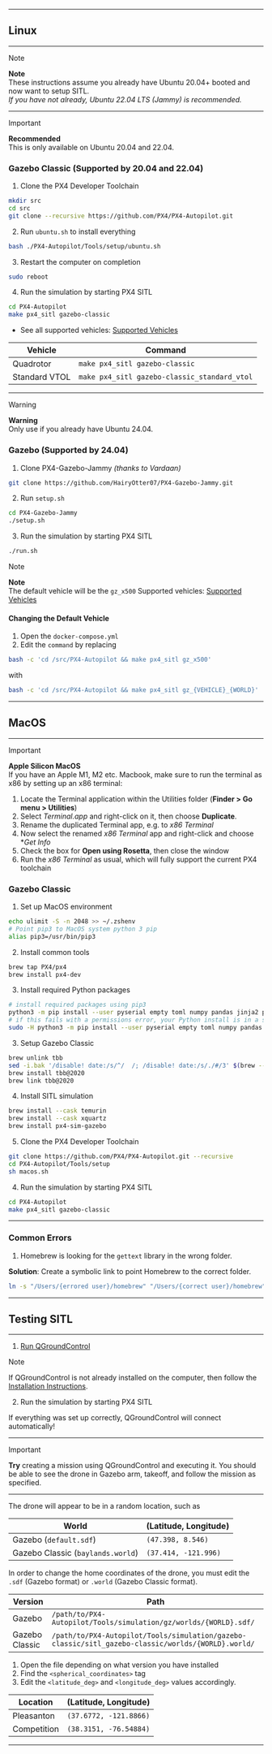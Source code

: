 
---
## **Linux**

---

> [!NOTE]
> **Note**  
> These instructions assume you already have Ubuntu 20.04+ booted and now want to setup SITL.  
> *If you have not already, Ubuntu 22.04 LTS (Jammy) is recommended.*

---

> [!IMPORTANT]
> **Recommended**  
> This is only available on Ubuntu 20.04 and 22.04.

### Gazebo Classic (Supported by 20.04 and 22.04)

1. Clone the PX4 Developer Toolchain
```bash
mkdir src
cd src
git clone --recursive https://github.com/PX4/PX4-Autopilot.git
```

2. Run `ubuntu.sh` to install everything
```bash
bash ./PX4-Autopilot/Tools/setup/ubuntu.sh
```

3. Restart the computer on completion
```bash
sudo reboot
```

4. Run the simulation by starting PX4 SITL
```bash
cd PX4-Autopilot
make px4_sitl gazebo-classic
```

 - See all supported vehicles: [Supported Vehicles](https://docs.px4.io/main/en/sim_gazebo_classic/vehicles.html#quadrotor-default)
 
| Vehicle       | Command                                      | 
| ------------- | -------------------------------------------- | 
| Quadrotor     | `make px4_sitl gazebo-classic`               | 
| Standard VTOL | `make px4_sitl gazebo-classic_standard_vtol` | 

---

> [!WARNING]
> **Warning**  
> Only use if you already have Ubuntu 24.04.

### Gazebo (Supported by 24.04)

1. Clone PX4-Gazebo-Jammy *(thanks to Vardaan)*
```bash
git clone https://github.com/HairyOtter07/PX4-Gazebo-Jammy.git
```

2. Run `setup.sh`
```bash
cd PX4-Gazebo-Jammy
./setup.sh
```

3. Run the simulation by starting PX4 SITL
```bash
./run.sh
```

> [!NOTE]
> **Note**  
> The default vehicle will be the `gz_x500`
> Supported vehicles: [Supported Vehicles](https://docs.px4.io/main/en/sim_gazebo_gz/vehicles.html)

#### Changing the Default Vehicle
1. Open the `docker-compose.yml`
2. Edit the `command` by replacing
```bash
bash -c 'cd /src/PX4-Autopilot && make px4_sitl gz_x500'
```
with
```bash
bash -c 'cd /src/PX4-Autopilot && make px4_sitl gz_{VEHICLE}_{WORLD}'
```

---
## **MacOS**

---
> [!IMPORTANT]
> **Apple Silicon MacOS**  
> If you have an Apple M1, M2 etc. Macbook, make sure to run the terminal as x86 by setting up an x86 terminal:
> 1. Locate the Terminal application within the Utilities folder (**Finder > Go menu > Utilities**)
> 2. Select _Terminal.app_ and right-click on it, then choose **Duplicate**.
> 3. Rename the duplicated Terminal app, e.g. to _x86 Terminal_
> 4. Now select the renamed _x86 Terminal_ app and right-click and choose *_Get Info_
> 5. Check the box for **Open using Rosetta**, then close the window
> 6. Run the _x86 Terminal_ as usual, which will fully support the current PX4 toolchain

### Gazebo Classic

1. Set up MacOS environment

```bash
echo ulimit -S -n 2048 >> ~/.zshenv
# Point pip3 to MacOS system python 3 pip
alias pip3=/usr/bin/pip3
```

2. Install common tools

```bash
brew tap PX4/px4
brew install px4-dev
```

3. Install required Python packages

```bash
# install required packages using pip3
python3 -m pip install --user pyserial empty toml numpy pandas jinja2 pyyaml pyros-genmsg packaging kconfiglib future jsonschema
# if this fails with a permissions error, your Python install is in a system path - use this command instead:
sudo -H python3 -m pip install --user pyserial empty toml numpy pandas jinja2 pyyaml pyros-genmsg packaging kconfiglib future jsonschema
```

3. Setup Gazebo Classic
```bash
brew unlink tbb
sed -i.bak '/disable! date:/s/^/  /; /disable! date:/s/./#/3' $(brew --prefix)/Library/Taps/homebrew/homebrew-core/Formula/tbb@2020.rb
brew install tbb@2020
brew link tbb@2020
```

4. Install SITL simulation
```bash
brew install --cask temurin
brew install --cask xquartz
brew install px4-sim-gazebo
```

5. Clone the PX4 Developer Toolchain
```bash
git clone https://github.com/PX4/PX4-Autopilot.git --recursive
cd PX4-Autopilot/Tools/setup
sh macos.sh
```

4. Run the simulation by starting PX4 SITL
```bash
cd PX4-Autopilot
make px4_sitl gazebo-classic
```

---

### Common Errors

1. Homebrew is looking for the `gettext` library in the wrong folder.  

**Solution**: Create a symbolic link to point Homebrew to the correct folder.
``` bash
ln -s "/Users/{errored user}/homebrew" "/Users/{correct user}/homebrew"
```

---
## **Testing SITL**

---

1. [Run QGroundControl](../../GCS/QGroundControl.md#Running)
>[!NOTE]
>If QGroundControl is not already installed on the computer, then follow the [Installation Instructions](../../GCS/QGroundControl.md).

2. Run the simulation by starting PX4 SITL

If everything was set up correctly, QGroundControl will connect automatically!

---

> [!IMPORTANT]
> **Try** creating a mission using QGroundControl and executing it. You should be able to see the drone in Gazebo arm, takeoff, and follow the mission as specified.

___

The drone will appear to be in a random location, such as 

| World       | (Latitude, Longitude)                                      | 
| ------------- | -------------------------------------------- | 
| Gazebo (`default.sdf`)     | `(47.398, 8.546)`           | 
| Gazebo Classic (`baylands.world`) | `(37.414, -121.996)` | 


In order to change the home coordinates of the drone, you must edit the `.sdf` (Gazebo format) or `.world` (Gazebo Classic format).

| Version       | Path                                      | 
| ------------- | -------------------------------------------- | 
| Gazebo         | `/path/to/PX4-Autopilot/Tools/simulation/gz/worlds/{WORLD}.sdf/`           | 
| Gazebo Classic | `/path/to/PX4-Autopilot/Tools/simulation/gazebo-classic/sitl_gazebo-classic/worlds/{WORLD}.world/` | 

1. Open the file depending on what version you have installed
2. Find the `<spherical_coordinates>`  tag
3. Edit the `<latitude_deg>` and `<longitude_deg>` values accordingly.

| Location       | (Latitude, Longitude)                                      | 
| ------------- | -------------------------------------------- | 
| Pleasanton     | `(37.6772, -121.8866)`           | 
| Competition | `(38.3151, -76.54884)`|

---
